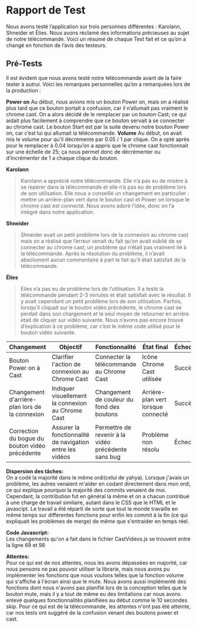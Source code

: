 
# Rapport de Test

Nous avons testé l’application sur trois personnes différentes : Karolann, Shneider et Élies. Nous avons réclamé des informations précieuses au sujet de notre télécommande. Voici un résumé de chaque Test fait et ce qu’on a changé en fonction de l’avis des testeurs.

## Pré-Tests
Il est évident que nous avons testé notre télécommande avant de la faire tester à autrui. Voici les remarques personnelles qu’on a remarquées lors de la production :

**Power on**
Au début, nous avions mis un bouton Power on, mais on a réalisé plus tard que ce bouton portait à confusion, car il n’allumait pas vraiment le chrome cast. On a alors décidé de le remplacer par un bouton Cast; ce qui aidait plus facilement à comprendre que ce bouton servait à se connecter au chrome cast. Le bouton Start est par la suite devenu notre bouton Power on, car c’est lui qui allumait la télécommande.
**Volume**
Au début, on avait mis le volume pour qu’il décrémente par 0.05 / 1 par clique. On a opté après pour le remplacer à 0.04 lorsqu’on a appris que le chrome cast fonctionnait sur une échelle de 25; ça nous permet donc de décrémenter ou d’incrémenter de 1 a chaque clique du bouton.

**Karolann**
>Karolann a apprécié notre télécommande. Elle n’a pas eu de misère à se repérer dans la télécommande et elle n’a pas eu de problème lors de son utilisation. Elle nous a conseillé un changement en particulier : mettre un arrière-plan vert dans le bouton cast et Power on lorsque le chrome cast est connecté. Nous avons adoré l’idée, donc on l’a intégré dans notre application.

**Shneider**
>Shneider avait un petit problème lors de la connexion au chrome cast mais on a réalisé que l’erreur venait du fait qu’on avait oublié de se connecter au chrome cast; un problème qui n’était pas vraiment lié à la télécommande. Après la résolution du problème, il n’avait absolument aucun commentaire à part le fait qu’il était satisfait de la télécommande.

**Élies**
>Elies n’a pas eu de problème lors de l’utilisation. Il a testé la télécommande pendant 2-3 minutes et était satisfait avec le résultat. Il y avait cependant un petit problème lors de son utilisation. Parfois, lorsqu’il cliquait sur le bouton vidéo précédente, le chrome cast se perdait dans son chargement et le seul moyen de retourner en arrière était de cliquer sur vidéo suivante. Nous n’avons pas encore trouvé d’explication à ce problème, car c’est le même code utilisé pour le bouton vidéo suivante.



| Changement                                       | Objectif                                                         | Fonctionnalité                                        | État final                                           | Échec/Succès |
|--------------------------------------------------|------------------------------------------------------------------|-------------------------------------------------------|-----------------------------------------------------|--------------|
| Bouton Power on à Cast                           | Clarifier l'action de connexion au Chrome Cast                   | Connecter la télécommande au Chrome Cast              | Icône Chrome Cast utilisée                           | Succès       |
| Changement d'arrière-plan lors de la connexion   | Indiquer visuellement la connexion au Chrome Cast                | Changement de couleur du fond des boutons             | Arrière-plan vert lorsque connecté                   | Succès       |
| Correction du bogue du bouton vidéo précédente   | Assurer la fonctionnalité de navigation entre les vidéos         | Permettre de revenir à la vidéo précédente sans bug   | Problème non résolu                                  | Échec        |



**Dispersion des tâches:**  
On a codé la majorité dans le même ordi(celui de yahya). Lorsque j'avais un problème, les autres venaient m'aider en codant directement dans mon ordi, ce qui explique pourquoi la majorité des commits venaient de moi. Cependant, la contribution fut en général la même et on a chacun contribué à une charge de travail similaire, autant dans le CSS que le HTML et le javascipt. Le travail a été réparti de sorte que tout le monde travaille en même temps sur différentes fonctions pour enfin les commit à la fin (ce qui expliquait les problèmes de merge) de même que s'entraider en temps réel.
    
**Code Javascript:**  
Les changements qu'on a fait dans le fichier CastVideos.js se trouvent entre la ligne 69 et 98

**Attentes:**  
Pour ce qui est de nos attentes, nous les avons dépassées en majorité, car nous pensons ne pas pouvoir utiliser la librarie, mais nous avons pu implémenter les fonctions que nous voulons telles que la fonction volume qui s'affiche à l'écran ainsi que le mute. Nous avons aussi implémenté des fonctions dont nous n'avons pas planifié lors de la conception telles que le bouton mute, mais il y a tout de même eu des limitations car nous avons enlevé quelques fonctionnalités planifiées au début comme le 10 secondes skip. Pour ce qui est de la télécommande, les attentes n'ont pas été atteinte, car nos tests ont suggéré de la confusion venant des boutons power et cast.


